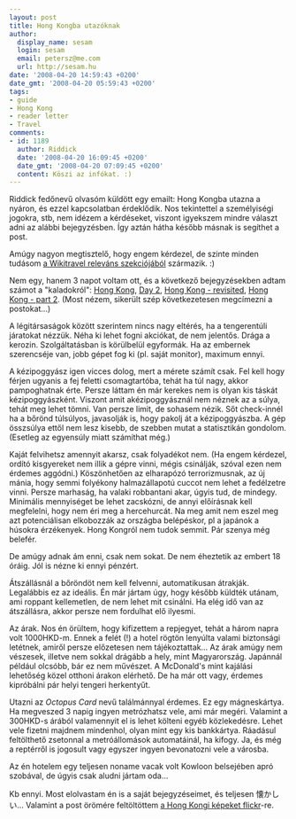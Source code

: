 ```yaml
---
layout: post
title: Hong Kongba utazóknak
author:
  display_name: sesam
  login: sesam
  email: petersz@me.com
  url: http://sesam.hu
date: '2008-04-20 14:59:43 +0200'
date_gmt: '2008-04-20 05:59:43 +0200'
tags:
- guide
- Hong Kong
- reader letter
- Travel
comments:
- id: 1189
  author: Riddick
  date: '2008-04-20 16:09:45 +0200'
  date_gmt: '2008-04-20 07:09:45 +0200'
  content: Köszi az infókat. :)
---
```


Riddick fedőnevű olvasóm küldött egy emailt: Hong Kongba utazna a nyáron, és ezzel kapcsolatban érdeklődik. Nos tekintettel a személyiségi jogokra, stb, nem idézem a kérdéseket, viszont igyekszem mindre választ adni az alábbi bejegyzésben. Így aztán hátha később másnak is segíthet a post.

Amúgy nagyon megtisztelő, hogy engem kérdezel, de szinte minden tudásom [a Wikitravel releváns szekciójából](http://wikitravel.org/en/Hong_Kong) származik. :)

Nem egy, hanem 3 napot voltam ott, és a következő bejegyzésekben adtam számot a "kaladokról": [Hong Kong](http://sesam.hu/2005/12/16/hong-kong), [Day 2](http://sesam.hu/2005/12/17/day-2), [Hong Kong - revisited](http://sesam.hu/2006/01/25/hong-kong-revisited), [Hong Kong - part 2](http://sesam.hu/2006/02/02/hong-kong-part-2). (Most nézem, sikerült szép következetesen megcímezni a postokat...)

A légitársaságok között szerintem nincs nagy eltérés, ha a tengerentúli járatokat nézzük. Néha ki lehet fogni akciókat, de nem jelentős. Drága a kerozin. Szolgáltatásban is körülbelül egyformák. Ha az embernek szerencséje van, jobb gépet fog ki (pl. saját monitor), maximum ennyi.

A kézipoggyász igen vicces dolog, mert a mérete számít csak. Fel kell hogy férjen ugyanis a fej feletti csomagtartóba, tehát ha túl nagy, akkor pampoghatnak érte. Persze láttam én már kerekes nem is olyan kis táskát kézipoggyászként. Viszont amit akézipoggyásznál nem néznek az a súlya, tehát meg lehet tömni. Van persze limit, de sohasem nézik. Sőt check-innél ha a bőrönd túlsúlyos, javasolják is, hogy pakolj át a kézipoggyászba. A gép összsúlya ettől nem lesz kisebb, de szebben mutat a statisztikán gondolom. (Esetleg az egyensúly miatt számíthat még.)

Kaját felvihetsz amennyit akarsz, csak folyadékot nem. (Ha engem kérdezel, ordító kisgyereket nem illik a gépre vinni, mégis csinálják, szóval ezen nem érdemes aggódni.) Köszönhetően az elharapózó terrorizmusnak, az új mánia, hogy semmi folyékony halmazállapotú cuccot nem lehet a fedélzetre vinni. Persze marhaság, ha valaki robbantani akar, úgyis tud, de mindegy. Minimális mennyiséget be lehet zacskózni, de annyi előírásnak kell megfelelni, hogy nem éri meg a hercehurcát. Na meg amit nem eszel meg azt potenciálisan elkobozzák az országba belépéskor, pl a japánok a húsokra érzékenyek. Hong Kongról nem tudok semmit. Pár szenya még belefér.

De amúgy adnak ám enni, csak nem sokat. De nem éheztetik az embert 18 óráig. Jól is nézne ki ennyi pénzért.

Átszállásnál a bőröndöt nem kell felvenni, automatikusan átrakják. Legalábbis ez az ideális. Én már jártam úgy, hogy később küldték utánam, ami roppant kellemetlen, de nem lehet mit csinálni. Ha elég idő van az átszállásra, akkor persze nem fordulhat elő ilyesmi.

Az árak. Nos én örültem, hogy kifizettem a repjegyet, tehát a három napra volt 1000HKD-m. Ennek a felét (!) a hotel rögtön lenyúlta valami biztonsági letétnek, amiről persze előzetesen nem tájékoztattak... Az árak amúgy nem vészesek, illetve nem sokkal drágább a hely, mint Magyarország. Japánnál például olcsóbb, bár ez nem művészet. A McDonald's mint kajálási lehetőség közel otthoni árakon elérhető. De ha már ott vagy, érdemes kipróbálni pár helyi tengeri herkentyűt.

Utazni az _Octopus Card_ nevű találmánnyal érdemes. Ez egy mágneskártya. Ha megveszed 3 napig ingyen metrózhatsz vele, ami már megéri. Valamint a 300HKD-s árából valamennyit el is lehet költeni egyéb közlekedésre. Lehet vele fizetni majdnem mindenhol, olyan mint egy kis bankkártya. Ráadásul feltölthető zsetonnal a metróállomások automatáinál, ha kifogy. Ja, és még a reptérről is jogosult vagy egyszer ingyen bevonatozni vele a városba.

Az én hotelem egy teljesen noname vacak volt Kowloon belsejében apró szobával, de úgyis csak aludni jártam oda...

Kb ennyi. Most elolvastam én is a saját bejegyzéseimet, és teljesen 懐かしい... Valamint a post örömére feltöltöttem [a Hong Kongi képeket flickr](http://www.flickr.com/photos/sesamsys/sets/72157604630180098)-re.

